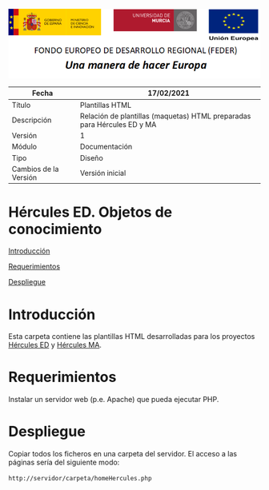 ![](../Docs/media/CabeceraDocumentosMD.png)

| Fecha         | 17/02/2021                                                   |
| ------------- | ------------------------------------------------------------ |
|Título|Plantillas HTML| 
|Descripción|Relación de plantillas (maquetas) HTML preparadas para Hércules ED y MA|
|Versión|1|
|Módulo|Documentación|
|Tipo|Diseño|
|Cambios de la Versión|Versión inicial|

# Hércules ED. Objetos de conocimiento

[Introducción](#introducción)

[Requerimientos](#requerimientos)

[Despliegue](#despliegue)

Introducción
============
Esta carpeta contiene las plantillas HTML desarrolladas para los proyectos [Hércules ED](https://github.com/HerculesCRUE/HerculesED) y [Hércules MA](https://github.com/HerculesCRUE/HerculesMA).

Requerimientos
================
Instalar un servidor web (p.e. Apache) que pueda ejecutar PHP.

Despliegue
==========
Copiar todos los ficheros en una carpeta del servidor. El acceso a las páginas sería del siguiente modo:

`http://servidor/carpeta/homeHercules.php`


